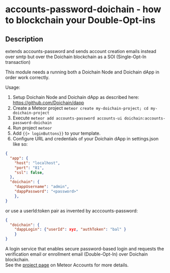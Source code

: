 # accounts-password-doichain - how to blockchain your Double-Opt-ins


## Description
extends accounts-password and sends account creation emails instead over smtp but over the Doichain blockchain as a SOI (Single-Opt-In transaction)

This module needs a running both a Doichain Node and Doichain dApp in order work correctly.

Usage:
1. Setup Doichain Node and Doichain dApp as described here: https://github.com/Doichain/dapp
1. Create a Meteor project ```meteor create my-doichain-project; cd my-doichain-project```
2. Execute ```meteor add accounts-password accounts-ui doichain:accounts-password-doichain```
3. Run project ```meteor```
4. Add ``{{> loginButtons}}`` to your template.
5. Configure URL and credentials of your Doichain dApp in settings.json like so: 
```json
{
  "app": {
    "host": "localhost",
    "port": "81",
    "ssl": false,
  },
  "doichain": {
    "dappUsername": "admin",
    "dappPassword": "<password>"
    },
}
```
or use a userId:token pair as invented by acccounts-password:
```json
{
  "doichain": {
    "dappLogin": {"userId": xyz, "authToken": "bal" }
    }
}
```

A login service that enables secure password-based login and requests the verification email or enrollment email (Double-Opt-In) over Doichain blockchain.  
See the [project page](https://www.meteor.com/accounts) on Meteor Accounts for more details.
